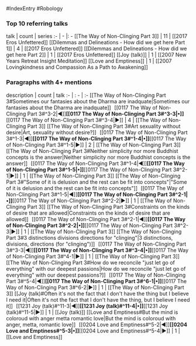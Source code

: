 #IndexEntry #Robology

### Top 10 referring talks
talk | count | series
:- | - |: -
[[The Way of Non-Clinging Part 3]] | 11 | [[2017 Eros Unfettered]]
[[Dilemmas and Delineations - How did we get here Part 1]] | 4 | [[2017 Eros Unfettered]]
[[Dilemmas and Delineations - How did we get here Part 2]] | 1 | [[2017 Eros Unfettered]]
[[Joy (talk)]] | 1 | [[2007 New Years Retreat Insight Meditation]]
[[Love and Emptiness]] | 1 | [[2007 Lovingkindness and Compassion As a Path to Awakening]]

### Paragraphs with 4+ mentions
description | count | talk
:- | : - | :-
[[The Way of Non-Clinging Part 3#Sometimes our fantasies about the Dharma are inadquate\|Sometimes our fantasies about the Dharma are inadquate]] &nbsp;&nbsp;[[0117 The Way of Non-Clinging Part 3#^3-2\|◀]]**[[0117 The Way of Non-Clinging Part 3#^3-3\|•]]**[[0117 The Way of Non-Clinging Part 3#^3-4\|▶]] | 4 | [[The Way of Non-Clinging Part 3]]
[[The Way of Non-Clinging Part 3#Art sexuality without desire\|Art, sexuality without desire?]] &nbsp;&nbsp;[[0117 The Way of Non-Clinging Part 3#^1-3\|◀]]**[[0117 The Way of Non-Clinging Part 3#^1-4\|•]]**[[0117 The Way of Non-Clinging Part 3#^1-5\|▶]] | 2 | [[The Way of Non-Clinging Part 3]]
[[The Way of Non-Clinging Part 3#Neither simplicity nor more Buddhist concepts is the answer\|Neither simplicity nor more Buddhist concepts is the answer]] &nbsp;&nbsp;[[0117 The Way of Non-Clinging Part 3#^1-4\|◀]]**[[0117 The Way of Non-Clinging Part 3#^1-5\|•]]**[[0117 The Way of Non-Clinging Part 3#^2-1\|▶]] | 1 | [[The Way of Non-Clinging Part 3]]
[[The Way of Non-Clinging Part 3#"Some of it is delusion and the rest can be fit into concepts"\|"Some of it is delusion and the rest can be fit into concepts"]] &nbsp;&nbsp;[[0117 The Way of Non-Clinging Part 3#^1-5\|◀]]**[[0117 The Way of Non-Clinging Part 3#^2-1\|•]]**[[0117 The Way of Non-Clinging Part 3#^2-2\|▶]] | 1 | [[The Way of Non-Clinging Part 3]]
[[The Way of Non-Clinging Part 3#Constraints on the kinds of desire that are allowed\|Constraints on the kinds of desire that are allowed]] &nbsp;&nbsp;[[0117 The Way of Non-Clinging Part 3#^2-1\|◀]]**[[0117 The Way of Non-Clinging Part 3#^2-2\|•]]**[[0117 The Way of Non-Clinging Part 3#^2-3\|▶]] | 1 | [[The Way of Non-Clinging Part 3]]
[[The Way of Non-Clinging Part 3#3 distinctions divisions directions for "clinging"\|3 distinctions, divisions, directions (for "clinging")]] &nbsp;&nbsp;[[0117 The Way of Non-Clinging Part 3#^3-3\|◀]]**[[0117 The Way of Non-Clinging Part 3#^3-4\|•]]**[[0117 The Way of Non-Clinging Part 3#^4-1\|▶]] | 1 | [[The Way of Non-Clinging Part 3]]
[[The Way of Non-Clinging Part 3#How do we reconcile "just let go of everything" with our deepest passions\|How do we reconcile "just let go of everything" with our deepest passions?]] &nbsp;&nbsp;[[0117 The Way of Non-Clinging Part 3#^5-4\|◀]]**[[0117 The Way of Non-Clinging Part 3#^6-1\|•]]**[[0117 The Way of Non-Clinging Part 3#^6-2\|▶]] | 1 | [[The Way of Non-Clinging Part 3]]
[[Joy (talk)#Often it's not the fact that I don't have the thing but I believe I need it\|Often it's not the fact that I don't have the thing, but I believe I need it]] &nbsp;&nbsp;[[1231 Joy (talk)#^11-3\|◀]]**[[1231 Joy (talk)#^11-4\|•]]**[[1231 Joy (talk)#^11-5\|▶]] | 1 | [[Joy (talk)]]
[[Love and Emptiness#But the mind is coloroud with anger metta romantic love\|But the mind is coloroud with anger, metta, romantic love]] &nbsp;&nbsp;[[0204 Love and Emptiness#^5-2\|◀]]**[[0204 Love and Emptiness#^5-3\|•]]**[[0204 Love and Emptiness#^5-4\|▶]] | 1 | [[Love and Emptiness]]

